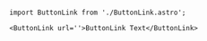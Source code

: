 ```astro live

import ButtonLink from './ButtonLink.astro';

<ButtonLink url=''>ButtonLink Text</ButtonLink>
```